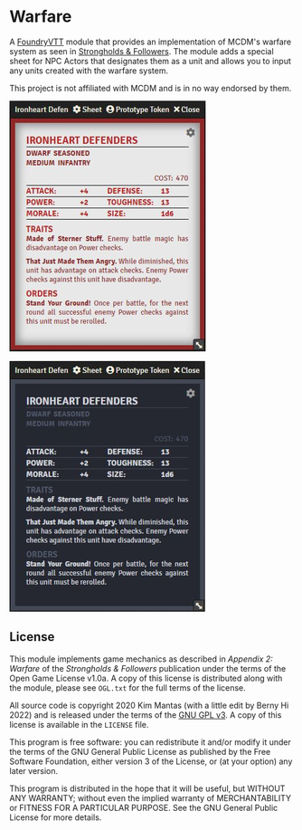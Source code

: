 # Warfare

A [FoundryVTT](https://foundryvtt.com/) module that provides an implementation of MCDM's warfare system as seen in [Strongholds & Followers](https://shop.mcdmproductions.com/collections/strongholds-followers-books). The module adds a special sheet for NPC Actors that designates them as a unit and allows you to input any units created with the warfare system.

This project is not affiliated with MCDM and is in no way endorsed by them.

![Unit Card Light](https://github.com/bhi-elliot/warfare-BHi/raw/main/unit-card-light.jpg)

![Unit Card Dark](https://github.com/bhi-elliot/warfare-BHi/raw/main/unit-card-dark.jpg)

## License

This module implements game mechanics as described in *Appendix 2: Warfare* of the *Strongholds & Followers* publication under the terms of the Open Game License v1.0a. A copy of this license is distributed along with the module, please see `OGL.txt` for the full terms of the license.

All source code is copyright 2020 Kim Mantas (with a little edit by Berny Hi 2022) and is released under the terms of the [GNU GPL v3](https://www.gnu.org/licenses/gpl-3.0.en.html). A copy of this license is available in the `LICENSE` file.

This program is free software: you can redistribute it and/or modify it under the terms of the GNU General Public License as published by the Free Software Foundation, either version 3 of the License, or (at your option) any later version.

This program is distributed in the hope that it will be useful, but WITHOUT ANY WARRANTY; without even the implied warranty of MERCHANTABILITY or FITNESS FOR A PARTICULAR PURPOSE. See the GNU General Public License for more details.
